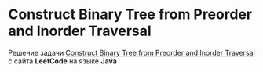 # Construct Binary Tree from Preorder and Inorder Traversal
Решение задачи [Construct Binary Tree from Preorder and Inorder Traversal](https://leetcode.com/problems/construct-binary-tree-from-preorder-and-inorder-traversal/) с сайта **LeetCode** на языке **Java**